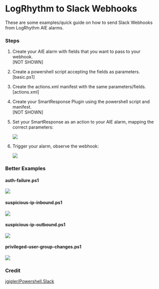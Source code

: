 # LogRhythm to Slack Webhooks
These are some examples/quick guide on how to send Slack Webhooks from LogRhythm AIE alarms.

### Steps
1. Create your AIE alarm with fields that you want to pass to your webhook.  
[NOT SHOWN]
2. Create a powershell script accepting the fields as parameters.  
[basic.ps1]
3. Create the actions.xml manifest with the same parameters/fields.  
[actions.xml]
4. Create your SmartResponse Plugin using the powershell script and manifest.  
[NOT SHOWN]
5. Set your SmartResponse as an action to your AIE alarm, mapping the correct parameters:  

	![](http://i.imgur.com/04swGjG.png)

6. Trigger your alarm, observe the webhook:  

	![](http://i.imgur.com/OAlGKxa.png)

### Better Examples
#### auth-failure.ps1  
![](http://i.imgur.com/rzeKFqA.png)
  
#### suspicious-ip-inbound.ps1  

![](http://i.imgur.com/z2ZHs8o.png)

#### suspicious-ip-outbound.ps1  

![](http://i.imgur.com/gsZt3ao.png)

#### privileged-user-group-changes.ps1

![](http://i.imgur.com/GAeGh0p.png)
  
### Credit
[jgigler/Powershell.Slack](https://github.com/jgigler/Powershell.Slack)